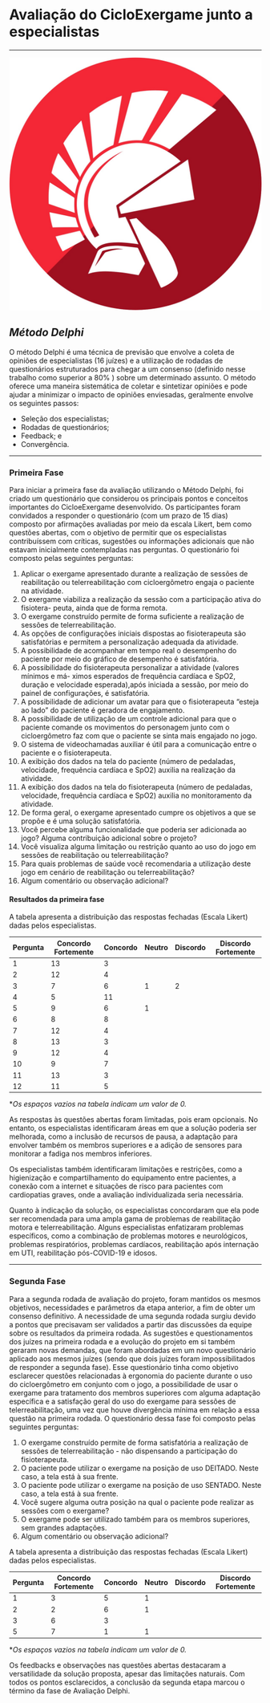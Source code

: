 # Avaliação do CicloExergame junto a especialistas
---
![Teste](/Imagens/logo.jpeg)
## _Método Delphi_

O método Delphi é uma técnica de previsão que envolve a coleta de opiniões de especialistas (16 juízes) e a utilização de rodadas de questionários estruturados para chegar a um consenso (definido nesse trabalho como superior a 80% ) sobre um determinado assunto. O método oferece uma maneira sistemática de coletar e sintetizar opiniões e pode ajudar a minimizar o impacto de opiniões enviesadas, geralmente envolve os seguintes passos:

- Seleção dos especialistas;
- Rodadas de questionários;
- Feedback; e
- Convergência.

---

### Primeira Fase

Para iniciar a primeira fase da avaliação utilizando o Método Delphi, foi criado um questionário que considerou os principais pontos e conceitos importantes do CicloeExergame desenvolvido. Os participantes foram convidados a responder o questionário (com um prazo de 15 dias) composto por afirmações avaliadas por meio da escala Likert, bem como questões abertas, com o objetivo de permitir que os especialistas contribuíssem com críticas, sugestões ou informações adicionais que não estavam inicialmente contempladas nas perguntas. O questionário foi composto pelas seguintes perguntas:

1. Aplicar o exergame apresentado durante a realização de sessões de reabilitação ou
telerreabilitação com cicloergômetro engaja o paciente na atividade.
2. O exergame viabiliza a realização da sessão com a participação ativa do fisiotera-
peuta, ainda que de forma remota.
3. O exergame construído permite de forma suficiente a realização de sessões de
telerreabilitação.
4. As opções de configurações iniciais dispostas ao fisioterapeuta são satisfatórias e
permitem a personalização adequada da atividade.
5. A possibilidade de acompanhar em tempo real o desempenho do paciente por meio
do gráfico de desempenho é satisfatória.
6. A possibilidade do fisioterapeuta personalizar a atividade (valores mínimos e má-
ximos esperados de frequência cardíaca e SpO2, duração e velocidade esperada),após iniciada a sessão, por meio do painel de configurações, é satisfatória.
7. A possibilidade de adicionar um avatar para que o fisioterapeuta “esteja ao lado” do
paciente é geradora de engajamento.
8. A possibilidade de utilização de um controle adicional para que o paciente comande
os movimentos do personagem junto com o cicloergômetro faz com que o paciente
se sinta mais engajado no jogo.
9. O sistema de videochamadas auxiliar é útil para a comunicação entre o paciente e
o fisioterapeuta.
10. A exibição dos dados na tela do paciente (número de pedaladas, velocidade,
frequência cardíaca e SpO2) auxilia na realização da atividade.
11. A exibição dos dados na tela do fisioterapeuta (número de pedaladas, velocidade,
frequência cardíaca e SpO2) auxilia no monitoramento da atividade.
12. De forma geral, o exergame apresentado cumpre os objetivos a que se propõe e é
uma solução satisfatória.
13. Você percebe alguma funcionalidade que poderia ser adicionada ao jogo? Alguma
contribuição adicional sobre o projeto?
14. Você visualiza alguma limitação ou restrição quanto ao uso do jogo em sessões de
reabilitação ou telerreabilitação?
15. Para quais problemas de saúde você recomendaria a utilização deste jogo em
cenário de reabilitação ou telerreabilitação?
16. Algum comentário ou observação adicional?

#### Resultados da primeira fase

A tabela apresenta a distribuição das respostas fechadas (Escala Likert) dadas pelos especialistas.

| Pergunta | Concordo Fortemente | Concordo | Neutro | Discordo| Discordo Fortemente |
| ------ | ------ | ------ | ------ | ------ | ------ |
| 1 | 13 | 3 |
|2|12|4|
|3|7|6|1|2|
|4|5|11|
|5|9|6|1|
|6|8|8|
|7|12|4|
|8|13|3|
|9|12|4|
|10|9|7|
|11|13|3|
|12|11|5|

**Os espaços vazios na tabela indicam um valor de 0.*

As respostas às questões abertas foram limitadas, pois eram opcionais. No entanto, os especialistas identificaram áreas em que a solução poderia ser melhorada, como a inclusão de recursos de pausa, a adaptação para envolver também os membros superiores e a adição de sensores para monitorar a fadiga nos membros inferiores.

Os especialistas também identificaram limitações e restrições, como a higienização e compartilhamento do equipamento entre pacientes, a conexão com a internet e situações de risco para pacientes com cardiopatias graves, onde a avaliação individualizada seria necessária.

Quanto à indicação da solução, os especialistas concordaram que ela pode ser recomendada para uma ampla gama de problemas de reabilitação motora e telerreabilitação. Alguns especialistas enfatizaram problemas específicos, como a combinação de problemas motores e neurológicos, problemas respiratórios, problemas cardíacos, reabilitação após internação em UTI, reabilitação pós-COVID-19 e idosos.

---

### Segunda Fase

Para a segunda rodada de avaliação do projeto, foram mantidos os mesmos objetivos, necessidades e parâmetros da etapa anterior, a fim de obter um consenso definitivo. A necessidade de uma segunda rodada surgiu devido a pontos que precisavam ser validados a partir das discussões da equipe sobre os resultados da primeira rodada. As sugestões e questionamentos dos juízes na primeira rodada e a evolução do projeto em si também geraram novas demandas, que foram abordadas em um novo questionário aplicado aos mesmos juízes (sendo que dois juízes foram impossibilitados de responder a segunda fase). Esse questionário tinha como objetivo esclarecer questões relacionadas à ergonomia do paciente durante o uso do cicloergômetro em conjunto com o jogo, a possibilidade de usar o exergame para tratamento dos membros superiores com alguma adaptação específica e a satisfação geral do uso do exergame para sessões de telerreabilitação, uma vez que houve divergência mínima em relação a essa questão na primeira rodada. O questionário dessa fase foi composto pelas seguintes perguntas:

1. O exergame construído permite de forma satisfatória a realização de sessões de
telerreabilitação - não dispensando a participação do fisioterapeuta.
2. O paciente pode utilizar o exergame na posição de uso DEITADO. Neste caso, a
tela está à sua frente.
3. O paciente pode utilizar o exergame na posição de uso SENTADO. Neste caso, a
tela está à sua frente.
4. Você sugere alguma outra posição na qual o paciente pode realizar as sessões com
o exergame?
5. O exergame pode ser utilizado também para os membros superiores, sem grandes
adaptações.
6. Algum comentário ou observação adicional?

A tabela apresenta a distribuição das respostas fechadas (Escala Likert) dadas pelos especialistas.

| Pergunta | Concordo Fortemente | Concordo | Neutro | Discordo| Discordo Fortemente |
| ------ | ------ | ------ | ------ | ------ | ------ |
|1|3|5|1|
|2|2|6|1|
|3|6|3||
|5|7|1|1|

**Os espaços vazios na tabela indicam um valor de 0.*

Os feedbacks e observações nas questões abertas destacaram a versatilidade da solução proposta, apesar das limitações naturais. Com todos os pontos esclarecidos, a conclusão da segunda etapa marcou o término da fase de Avaliação Delphi.